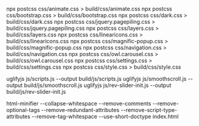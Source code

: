 npx postcss css/animate.css > build/css/animate.css
npx postcss css/bootstrap.css > build/css/bootstrap.css
npx postcss css/dark.css > build/css/dark.css
npx postcss css/jquery.pagepiling.css > build/css/jquery.pagepiling.css
npx postcss css/layers.css > build/css/layers.css
npx postcss css/linearicons.css > build/css/linearicons.css
npx postcss css/magnific-popup.css > build/css/magnific-popup.css
npx postcss css/navigation.css > build/css/navigation.css
npx postcss css/owl.carousel.css > build/css/owl.carousel.css
npx postcss css/settings.css > build/css/settings.css
npx postcss css/style.css > build/css/style.css

uglifyjs js/scripts.js --output build/js/scripts.js
uglifyjs js/smoothscroll.js --output build/js/smoothscroll.js
uglifyjs js/rev-slider-init.js --output build/js/rev-slider-init.js

html-minifier --collapse-whitespace --remove-comments --remove-optional-tags --remove-redundant-attributes --remove-script-type-attributes --remove-tag-whitespace --use-short-doctype index.html
